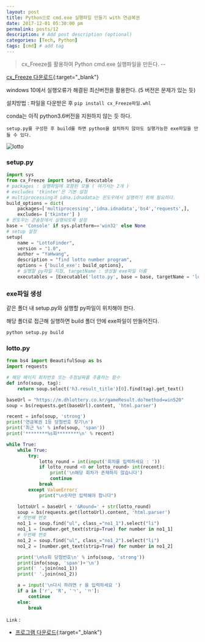 ```yaml
---
layout: post
title: Python으로 cmd.exe 실행파일 만들기 with 연금복권
date: 2017-12-01 05:30:00 pm
permalink: posts/12
description: # Add post description (optional)
categories: [Tech, Python]
tags: [cmd] # add tag
---
```


> cx_Freeze를 활용하여 Python cmd.exe 실행파일을 만든다. --  

[cx_Freeze 다운로드](https://pypi.python.org/pypi/cx_Freeze){:target="_blank"}

windows 10에서 실행오류가 해결된 최신버전을 활용한다. (5 버전은 문제가 있는 듯)

설치방법 : 파일을 다운받은 후 `pip install cx_Freeze파일.whl`

conda는 아직 python3.6버전을 지원하지 않는 듯 하다.

`setup.py를 구성한 후 build를 하면 python을 설치하지 않아도 실행가능한 exe파일을 만들 수 있다.`

![lotto]({{site.baseurl}}/assets/img/python/lotto.png)

### setup.py

``` python
import sys
from cx_Freeze import setup, Executable
# packages : 실행파일에 포함된 모듈 ( 여기서는 2개 )
# excludes 'tkinter'은 기본 설정
# multiprocessing과 idna.idnadata는 윈도우에서 실행하기 위해 필요하다.
build_options = dict(
    packages=['multiprocessing','idna.idnadata','bs4','requests',],
    excludes= ['tkinter'] )
# 윈도우는 콘솔창에서 실행되도록 설정
base = 'Console' if sys.platform=='win32' else None
# setup 설정
setup(
    name = "LottoFinder",
    version = "1.0",
    author = "YaHwang",
    description = "find lotto number program",
    options = {'build_exe': build_options},
    # 실행할 py파일 지정, targetName : 생성될 exe파일 이름
    executables = [Executable('lotto.py', base = base, targetName = 'lotto.exe')] )
```

### exe파일 생성

같은 폴더 내 setup.py와 실행할 py파일이 위치해야 한다.

해당 폴더로 접근해 실행하면 build 폴더 안에 exe파일이 만들어진다.

``` python
python setup.py build
```

### lotto.py

``` python
from bs4 import BeautifulSoup as bs
import requests

# 해당 페이지 회차번호 또는 추첨날짜를 추출하는 함수
def info(soup, tag):
    return soup.select('h3.result_title')[0].find(tag).get_text()

baseUrl = "https://m.dhlottery.co.kr/gameResult.do?method=win520"
soup = bs(requests.get(baseUrl).content, 'html.parser')

recent = info(soup, 'strong')
print('연금복권 1등 당첨번호 찾기\n')
print('최근 %s' % info(soup, 'span'))
print('********%s회********\n' % recent)

while True:
    while True:
        try:
            lotto_round = int(input('회차를 입력하세요 : '))
            if lotto_round <0 or lotto_round> int(recent):
                print('\n해당 회차가 존재하지 않습니다')
                continue
            break
        except ValueError:
            print("\n숫자만 입력해야 합니다")

    lottoUrl = baseUrl + '&Round=' + str(lotto_round)
    soup = bs(requests.get(lottoUrl).content, 'html.parser')
    # 첫번째 번호
    no1_1 = soup.find("ul", class_="no1_1").select("li")
    no1_1 = [number.get_text(strip=True) for number in no1_1]
    # 두번째 번호
    no1_2 = soup.find("ul", class_="no1_2").select("li")
    no1_2 = [number.get_text(strip=True) for number in no1_2]

    print('\n%s회 당첨번호\n' % info(soup, 'strong'))
    print(info(soup, 'span')+'\n')
    print(' '.join(no1_1))
    print(' '.join(no1_2))

    a = input('\n다시 하려면 r 을 입력하세요 ')
    if a in ['r', 'R', 'ㄱ', 'ㄲ']:
        continue
    else:
        break
```

`Link` :

* [프로그램 다운로드](https://drive.google.com/file/d/1V44-7Z0_M3Bg1KWR01BeF_J91wgNJBZz/view){:target="_blank"}